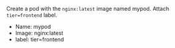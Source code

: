 Create a pod with the `nginx:latest` image named mypod. Attach `tier=frontend` label.

- Name: mypod
- Image: nginx:latest
- label: tier=frontend
